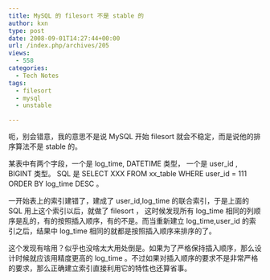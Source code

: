 ```yaml
---
title: MySQL 的 filesort 不是 stable 的
author: kxn
type: post
date: 2008-09-01T14:27:44+00:00
url: /index.php/archives/205
views:
  - 558
categories:
  - Tech Notes
tags:
  - filesort
  - mysql
  - unstable

---
```

呃，别会错意，我的意思不是说 MySQL 开始 filesort 就会不稳定，而是说他的排序算法不是 stable 的。

某表中有两个字段，一个是 log\_time, DATETIME 类型， 一个是 user\_id , BIGINT 类型。 SQL 是 SELECT XXX FROM xx\_table WHERE user\_id = 111 ORDER BY log_time DESC 。

一开始表上的索引建错了，建成了 user\_id,log\_time 的联合索引，于是上面的 SQL 用上这个索引以后，就做了 filesort ， 这时候发现所有 log\_time 相同的列顺序是乱的，有的按照插入顺序，有的不是。而当重新建立 log\_time,user\_id 的索引之后，结果中 log\_time 相同的就都是按照插入顺序来排序的了。

这个发现有啥用？似乎也没啥太大用处倒是。如果为了严格保持插入顺序，那么设计时候就应该用精度更高的 log_time 。不过如果对插入顺序的要求不是非常严格的要求，那么正确建立索引直接利用它的特性也还算省事。